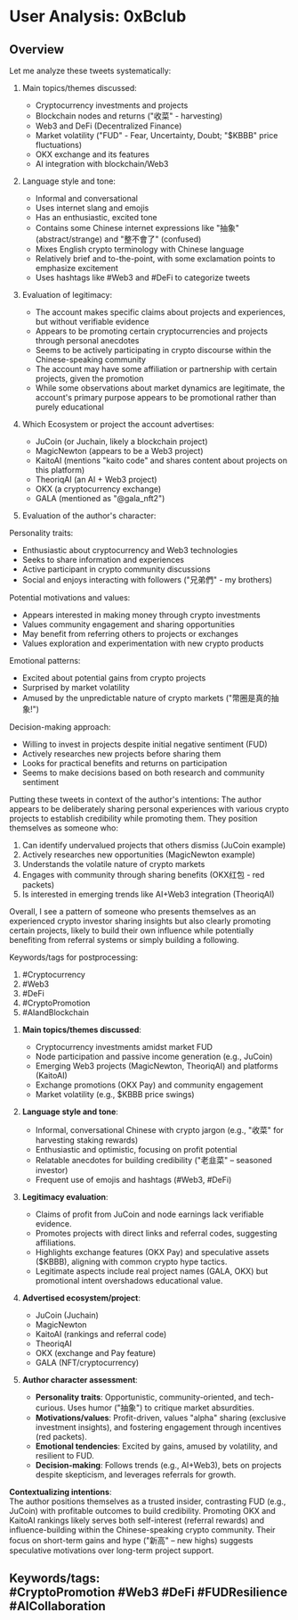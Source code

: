 # User Analysis: 0xBclub

## Overview

<think>
Let me analyze these tweets systematically:

1. Main topics/themes discussed:
   - Cryptocurrency investments and projects
   - Blockchain nodes and returns ("收菜" - harvesting)
   - Web3 and DeFi (Decentralized Finance)
   - Market volatility ("FUD" - Fear, Uncertainty, Doubt; "$KBBB" price fluctuations)
   - OKX exchange and its features
   - AI integration with blockchain/Web3

2. Language style and tone:
   - Informal and conversational
   - Uses internet slang and emojis
   - Has an enthusiastic, excited tone
   - Contains some Chinese internet expressions like "抽象" (abstract/strange) and "整不會了" (confused)
   - Mixes English crypto terminology with Chinese language
   - Relatively brief and to-the-point, with some exclamation points to emphasize excitement
   - Uses hashtags like #Web3 and #DeFi to categorize tweets

3. Evaluation of legitimacy:
   - The account makes specific claims about projects and experiences, but without verifiable evidence
   - Appears to be promoting certain cryptocurrencies and projects through personal anecdotes
   - Seems to be actively participating in crypto discourse within the Chinese-speaking community
   - The account may have some affiliation or partnership with certain projects, given the promotion
   - While some observations about market dynamics are legitimate, the account's primary purpose appears to be promotional rather than purely educational

4. Which Ecosystem or project the account advertises:
   - JuCoin (or Juchain, likely a blockchain project)
   - MagicNewton (appears to be a Web3 project)
   - KaitoAI (mentions "kaito code" and shares content about projects on this platform)
   - TheoriqAI (an AI + Web3 project)
   - OKX (a cryptocurrency exchange)
   - GALA (mentioned as "@gala_nft2")

5. Evaluation of the author's character:

Personality traits:
   - Enthusiastic about cryptocurrency and Web3 technologies
   - Seeks to share information and experiences
   - Active participant in crypto community discussions
   - Social and enjoys interacting with followers ("兄弟們" - my brothers)

Potential motivations and values:
   - Appears interested in making money through crypto investments
   - Values community engagement and sharing opportunities
   - May benefit from referring others to projects or exchanges
   - Values exploration and experimentation with new crypto products

Emotional patterns:
   - Excited about potential gains from crypto projects
   - Surprised by market volatility
   - Amused by the unpredictable nature of crypto markets ("幣圈是真的抽象!")

Decision-making approach:
   - Willing to invest in projects despite initial negative sentiment (FUD)
   - Actively researches new projects before sharing them
   - Looks for practical benefits and returns on participation
   - Seems to make decisions based on both research and community sentiment

Putting these tweets in context of the author's intentions:
The author appears to be deliberately sharing personal experiences with various crypto projects to establish credibility while promoting them. They position themselves as someone who:
1. Can identify undervalued projects that others dismiss (JuCoin example)
2. Actively researches new opportunities (MagicNewton example)
3. Understands the volatile nature of crypto markets
4. Engages with community through sharing benefits (OKX红包 - red packets)
5. Is interested in emerging trends like AI+Web3 integration (TheoriqAI)

Overall, I see a pattern of someone who presents themselves as an experienced crypto investor sharing insights but also clearly promoting certain projects, likely to build their own influence while potentially benefiting from referral systems or simply building a following.

Keywords/tags for postprocessing:
1. #Cryptocurrency
2. #Web3
3. #DeFi
4. #CryptoPromotion
5. #AIandBlockchain
</think>

1. **Main topics/themes discussed**:  
   - Cryptocurrency investments amidst market FUD  
   - Node participation and passive income generation (e.g., JuCoin)  
   - Emerging Web3 projects (MagicNewton, TheoriqAI) and platforms (KaitoAI)  
   - Exchange promotions (OKX Pay) and community engagement  
   - Market volatility (e.g., $KBBB price swings)  

2. **Language style and tone**:  
   - Informal, conversational Chinese with crypto jargon (e.g., "收菜" for harvesting staking rewards)  
   - Enthusiastic and optimistic, focusing on profit potential  
   - Relatable anecdotes for building credibility ("老韭菜" – seasoned investor)  
   - Frequent use of emojis and hashtags (#Web3, #DeFi)  

3. **Legitimacy evaluation**:  
   - Claims of profit from JuCoin and node earnings lack verifiable evidence.  
   - Promotes projects with direct links and referral codes, suggesting affiliations.  
   - Highlights exchange features (OKX Pay) and speculative assets ($KBBB), aligning with common crypto hype tactics.  
   - Legitimate aspects include real project names (GALA, OKX) but promotional intent overshadows educational value.  

4. **Advertised ecosystem/project**:  
   - JuCoin (Juchain)  
   - MagicNewton  
   - KaitoAI (rankings and referral code)  
   - TheoriqAI  
   - OKX (exchange and Pay feature)  
   - GALA (NFT/cryptocurrency)  

5. **Author character assessment**:  
   - **Personality traits**: Opportunistic, community-oriented, and tech-curious. Uses humor ("抽象") to critique market absurdities.  
   - **Motivations/values**: Profit-driven, values "alpha" sharing (exclusive investment insights), and fostering engagement through incentives (red packets).  
   - **Emotional tendencies**: Excited by gains, amused by volatility, and resilient to FUD.  
   - **Decision-making**: Follows trends (e.g., AI+Web3), bets on projects despite skepticism, and leverages referrals for growth.  

**Contextualizing intentions**:  
The author positions themselves as a trusted insider, contrasting FUD (e.g., JuCoin) with profitable outcomes to build credibility. Promoting OKX and KaitoAI rankings likely serves both self-interest (referral rewards) and influence-building within the Chinese-speaking crypto community. Their focus on short-term gains and hype ("新高" – new highs) suggests speculative motivations over long-term project support.

**Keywords/tags**:  
#CryptoPromotion #Web3 #DeFi #FUDResilience #AICollaboration
---
